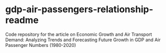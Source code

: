 # gdp-air-passengers-relationship-readme
Code repository for the article on Economic Growth and Air Transport Demand: Analyzing Trends and Forecasting Future Growth in GDP and Air Passenger Numbers (1980-2020)
